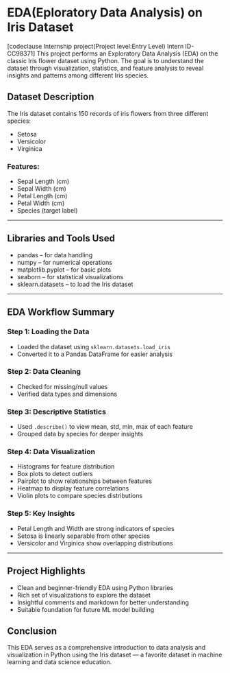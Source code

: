 # EDA(Eploratory Data Analysis) on Iris Dataset
[codeclause Internship project(Project level:Entry Level)
Intern ID- CC98371]
This project performs an Exploratory Data Analysis (EDA) on the classic Iris flower dataset using Python. The goal is to understand the dataset through visualization, statistics, and feature analysis to reveal insights and patterns among different Iris species.

## Dataset Description

The Iris dataset contains 150 records of iris flowers from three different species:
- Setosa
- Versicolor
- Virginica

### Features:
- Sepal Length (cm)
- Sepal Width (cm)
- Petal Length (cm)
- Petal Width (cm)
- Species (target label)

---

## Libraries and Tools Used
- pandas – for data handling
- numpy – for numerical operations
- matplotlib.pyplot – for basic plots
- seaborn – for statistical visualizations
- sklearn.datasets – to load the Iris dataset

---

## EDA Workflow Summary

### Step 1: Loading the Data
- Loaded the dataset using `sklearn.datasets.load_iris`
- Converted it to a Pandas DataFrame for easier analysis

### Step 2: Data Cleaning
- Checked for missing/null values
- Verified data types and dimensions

### Step 3: Descriptive Statistics
- Used `.describe()` to view mean, std, min, max of each feature
- Grouped data by species for deeper insights

### Step 4: Data Visualization
- Histograms for feature distribution
- Box plots to detect outliers
- Pairplot to show relationships between features
- Heatmap to display feature correlations
- Violin plots to compare species distributions

### Step 5: Key Insights
- Petal Length and Width are strong indicators of species
- Setosa is linearly separable from other species
- Versicolor and Virginica show overlapping distributions

---

## Project Highlights

- Clean and beginner-friendly EDA using Python libraries
- Rich set of visualizations to explore the dataset
- Insightful comments and markdown for better understanding
- Suitable foundation for future ML model building

## Conclusion

This EDA serves as a comprehensive introduction to data analysis and visualization in Python using the Iris dataset — a favorite dataset in machine learning and data science education.
